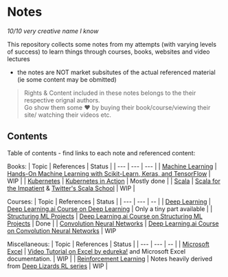 # Notes
*10/10 very creative name I know*

This repository collects some notes from my attempts (with varying levels of success) 
to learn things through courses, books, websites and video lectures
- the notes are NOT market subsitutes of the actual referenced material 
  (ie some content may be obmitted)

> Rights & Content included in these notes  belongs to the their respective orignal  authors.  
> Go show them some :heart: by buying their book/course/viewing their site/
> watching their videos etc.

## Contents
Table of contents - find links to each note and referenced content:

Books:
| Topic | References | Status |
| --- | --- | --- |
| [Machine Learning](./books/hands_on_ml/hands_on_ml.md) | [Hands-On Machine Learning with Scikit-Learn, Keras, and TensorFlow](https://www.oreilly.com/library/view/hands-on-machine-learning/9781492032632/) | WIP |
| [Kubernetes](./books/k8s_in_action/k8s.md) | [Kubernetes in Action](https://www.manning.com/books/kubernetes-in-action)  | Mostly done |
| [Scala](./books/scala_impatient/scala.md) | [Scala for the Impatient](https://horstmann.com/scala/) &amp; [Twitter's Scala School]( https://twitter.github.io/scala_school/ ) | WIP |

Courses:
| Topic | References | Status |
| --- | --- | -- |
| [Deep Learning](./courses/deep_learning_ai/deep_learning.md) | [Deep Learning.ai Course on Deep Learning](https://www.coursera.org/learn/neural-networks-deep-learning) | Only a tiny part available |
| [Structuring ML Projects](./courses/deep_learning_ai/structuring_ml_projects.md) | [Deep Learning.ai Course on Structuring ML Projects](https://www.coursera.org/learn/machine-learning-projects) | Done |
| [Convolution Neural Networks](./courses/deep_learning_ai/convolution_neural_nets.md) | [Deep Learning.ai Course on Convolution Neural Networks](https://www.coursera.org/learn/convolutional-neural-networks) | WIP 

Miscellaneous:
| Topic | References | Status |
| --- | --- | -- |
| [Microsoft Excel](./miscellaneous/excel.md) | [Video Tutorial on Excel by edureka!](https://www.youtube.com/watch?v=RdTozKPY_OQ) and Microsoft Excel documentation. | WIP | 
| [Reinforcement Learning](./miscellaneous/reinforcement_learning.md) | Notes heavily derived from [Deep Lizards RL series](https://deeplizard.com/learn/playlist/PLZbbT5o_s2xoWNVdDudn51XM8lOuZ_Njv) | WIP |

